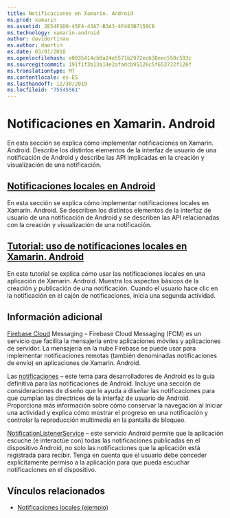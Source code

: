 ```yaml
---
title: Notificaciones en Xamarin. Android
ms.prod: xamarin
ms.assetid: 2E54F1D0-45F4-43A7-B3A3-4F483B7150CB
ms.technology: xamarin-android
author: davidortinau
ms.author: daortin
ms.date: 03/01/2018
ms.openlocfilehash: e0035414cb8a24e5571b2972ec638eec550c593c
ms.sourcegitcommit: 191f1f3b13a14e2afadcb95126c5f653722f126f
ms.translationtype: MT
ms.contentlocale: es-ES
ms.lasthandoff: 12/30/2019
ms.locfileid: "75545561"
---
```

# <a name="notifications-in-xamarinandroid"></a>Notificaciones en Xamarin. Android

En esta sección se explica cómo implementar notificaciones en Xamarin. Android. Describe los distintos elementos de la interfaz de usuario de una notificación de Android y describe las API implicadas en la creación y visualización de una notificación.

## <a name="local-notifications-in-androidlocal-notificationsmd"></a>[Notificaciones locales en Android](local-notifications.md)

En esta sección se explica cómo implementar notificaciones locales en Xamarin. Android. Se describen los distintos elementos de la interfaz de usuario de una notificación de Android y se describen las API relacionadas con la creación y visualización de una notificación.

## <a name="walkthrough---using-local-notifications-in-xamarinandroidlocal-notifications-walkthroughmd"></a>[Tutorial: uso de notificaciones locales en Xamarin. Android](local-notifications-walkthrough.md)  

En este tutorial se explica cómo usar las notificaciones locales en una aplicación de Xamarin. Android. Muestra los aspectos básicos de la creación y publicación de una notificación. Cuando el usuario hace clic en la notificación en el cajón de notificaciones, inicia una segunda actividad. 

## <a name="further-reading"></a>Información adicional

[Firebase Cloud](~/android/data-cloud/google-messaging/firebase-cloud-messaging.md) Messaging &ndash; Firebase Cloud Messaging (FCM) es un servicio que facilita la mensajería entre aplicaciones móviles y aplicaciones de servidor. La mensajería en la nube Firebase se puede usar para implementar notificaciones remotas (también denominadas notificaciones de envío) en aplicaciones de Xamarin. Android.

Las [notificaciones](https://developer.android.com/guide/topics/ui/notifiers/notifications.html) &ndash; este tema para desarrolladores de Android es la guía definitiva para las notificaciones de Android. Incluye una sección de consideraciones de diseño que le ayuda a diseñar las notificaciones para que cumplan las directrices de la interfaz de usuario de Android. Proporciona más información sobre cómo conservar la navegación al iniciar una actividad y explica cómo mostrar el progreso en una notificación y controlar la reproducción multimedia en la pantalla de bloqueo.

[NotificationListenerService](xref:Android.Service.Notification.NotificationListenerService) &ndash; este servicio Android permite que la aplicación escuche (e interactúe con) todas las notificaciones publicadas en el dispositivo Android, no solo las notificaciones que la aplicación está registrada para recibir.
Tenga en cuenta que el usuario debe conceder explícitamente permiso a la aplicación para que pueda escuchar notificaciones en el dispositivo.

## <a name="related-links"></a>Vínculos relacionados

- [Notificaciones locales (ejemplo)](https://docs.microsoft.com/samples/xamarin/monodroid-samples/localnotifications)
